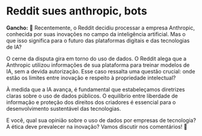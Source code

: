 # Reddit sues anthropic, bots

**Gancho:** 📰 Recentemente, o Reddit decidiu processar a empresa Anthropic, conhecida por suas inovações no campo da inteligência artificial. Mas o que isso significa para o futuro das plataformas digitais e das tecnologias de IA?


O cerne da disputa gira em torno do uso de dados. O Reddit alega que a Anthropic utilizou informações de sua plataforma para treinar modelos de IA, sem a devida autorização. Esse caso ressalta uma questão crucial: onde estão os limites entre inovação e respeito à propriedade intelectual?

À medida que a IA avança, é fundamental que estabeleçamos diretrizes claras sobre o uso de dados públicos. O equilíbrio entre liberdade de informação e proteção dos direitos dos criadores é essencial para o desenvolvimento sustentável das tecnologias.

E você, qual sua opinião sobre o uso de dados por empresas de tecnologia? A ética deve prevalecer na inovação? Vamos discutir nos comentários!  💬